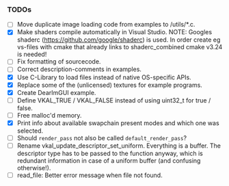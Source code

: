 ### TODOs

- [ ] Move duplicate image loading code from examples to /utils/*.c.
- [x] Make shaders compile automatically in Visual Studio.
      NOTE: Googles shaderc (https://github.com/google/shaderc) is used. In order create eg vs-files with cmake that
      already links to shaderc_combined cmake v3.24 is needed!
- [ ] Fix formatting of sourcecode.
- [ ] Correct description-comments in examples.
- [x] Use C-Library to load files instead of native OS-specific APIs.
- [x] Replace some of the (unlicensed) textures for example programs.
- [x] Create DearImGUI example.
- [ ] Define VKAL_TRUE / VKAL_FALSE instead of using uint32_t for true / false.
- [ ] Free malloc'd memory.
- [x] Print info about available swapchain present modes and which one was selected.
- [ ] Should ```render_pass``` not also be called ```default_render_pass```?
- [ ] Rename vkal_update_descriptor_set_uniform. Everything is a buffer. The descriptor type has to be
      passed to the function anyway, which is redundant information in case of a uniform buffer (and confusing otherwise!).
- [ ] read_file: Better error message when file not found.
